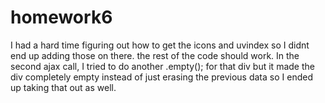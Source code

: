 # homework6

I had a hard time figuring out how to get the icons and uvindex so I didnt end up adding those on there. the rest of the code should work. In the second ajax call, I tried to do another .empty(); for that div but it made the div completely empty instead of just erasing the previous data so I ended up taking that out as well. 
